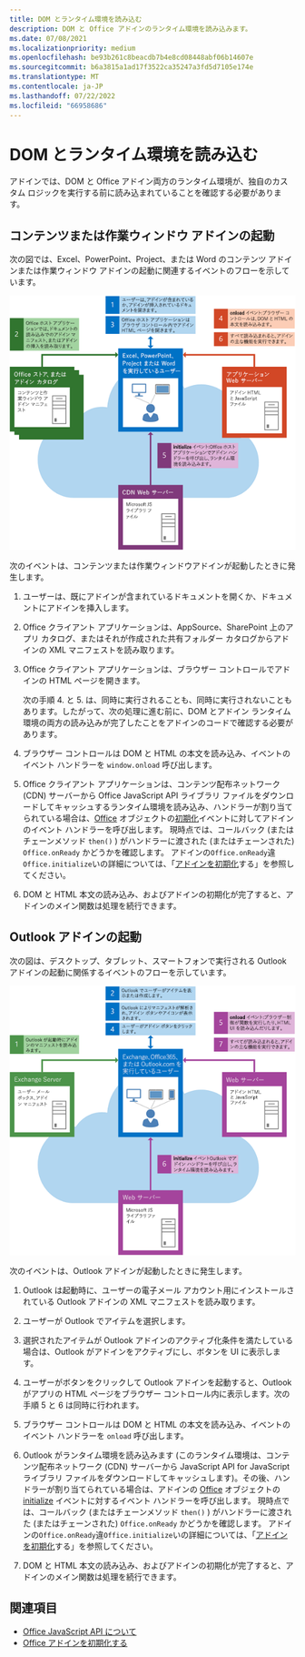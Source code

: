```yaml
---
title: DOM とランタイム環境を読み込む
description: DOM と Office アドインのランタイム環境を読み込みます。
ms.date: 07/08/2021
ms.localizationpriority: medium
ms.openlocfilehash: be93b261c8beacdb7b4e8cd08448abf06b14607e
ms.sourcegitcommit: b6a3815a1ad17f3522ca35247a3fd5d7105e174e
ms.translationtype: MT
ms.contentlocale: ja-JP
ms.lasthandoff: 07/22/2022
ms.locfileid: "66958686"
---
```

# <a name="loading-the-dom-and-runtime-environment"></a>DOM とランタイム環境を読み込む

アドインでは、DOM と Office アドイン両方のランタイム環境が、独自のカスタム ロジックを実行する前に読み込まれていることを確認する必要があります。

## <a name="startup-of-a-content-or-task-pane-add-in"></a>コンテンツまたは作業ウィンドウ アドインの起動

次の図では、Excel、PowerPoint、Project、または Word のコンテンツ アドインまたは作業ウィンドウ アドインの起動に関連するイベントのフローを示しています。

![コンテンツまたは作業ウィンドウ アドインを開始するときのイベントのフロー。](../images/office15-app-sdk-loading-dom-agave-runtime.png)

次のイベントは、コンテンツまたは作業ウィンドウアドインが起動したときに発生します。

1. ユーザーは、既にアドインが含まれているドキュメントを開くか、ドキュメントにアドインを挿入します。

2. Office クライアント アプリケーションは、AppSource、SharePoint 上のアプリ カタログ、またはそれが作成された共有フォルダー カタログからアドインの XML マニフェストを読み取ります。

3. Office クライアント アプリケーションは、ブラウザー コントロールでアドインの HTML ページを開きます。

    次の手順 4. と 5. は、同時に実行されることも、同時に実行されないこともあります。したがって、次の処理に進む前に、DOM とアドイン ランタイム環境の両方の読み込みが完了したことをアドインのコードで確認する必要があります。

4. ブラウザー コントロールは DOM と HTML の本文を読み込み、イベントのイベント ハンドラーを `window.onload` 呼び出します。

5. Office クライアント アプリケーションは、コンテンツ配布ネットワーク (CDN) サーバーから Office JavaScript API ライブラリ ファイルをダウンロードしてキャッシュするランタイム環境を読み込み、ハンドラーが割り当てられている場合は、[Office](/javascript/api/office) オブジェクトの[初期化](/javascript/api/office#Office_initialize_reason_)イベントに対してアドインのイベント ハンドラーを呼び出します。 現時点では、コールバック (またはチェーンメソッド `then()` ) がハンドラーに渡された (またはチェーンされた) `Office.onReady` かどうかを確認します。 アドインの`Office.onReady`違`Office.initialize`いの詳細については、「[アドインを初期化](initialize-add-in.md)する」を参照してください。

6. DOM と HTML 本文の読み込み、およびアドインの初期化が完了すると、アドインのメイン関数は処理を続行できます。

## <a name="startup-of-an-outlook-add-in"></a>Outlook アドインの起動

次の図は、デスクトップ、タブレット、スマートフォンで実行される Outlook アドインの起動に関係するイベントのフローを示しています。

![Outlook アドインを起動するときのイベントのフロー。](../images/outlook15-loading-dom-agave-runtime.png)

次のイベントは、Outlook アドインが起動したときに発生します。

1. Outlook は起動時に、ユーザーの電子メール アカウント用にインストールされている Outlook アドインの XML マニフェストを読み取ります。

2. ユーザーが Outlook でアイテムを選択します。

3. 選択されたアイテムが Outlook アドインのアクティブ化条件を満たしている場合は、Outlook がアドインをアクティブにし、ボタンを UI に表示します。

4. ユーザーがボタンをクリックして Outlook アドインを起動すると、Outlook がアプリの HTML ページをブラウザー コントロール内に表示します。次の手順 5 と 6 は同時に行われます。

5. ブラウザー コントロールは DOM と HTML の本文を読み込み、イベントのイベント ハンドラーを `onload` 呼び出します。

6. Outlook がランタイム環境を読み込みます (このランタイム環境は、コンテンツ配布ネットワーク (CDN) サーバーから JavaScript API for JavaScript ライブラリ ファイルをダウンロードしてキャッシュします)。その後、ハンドラーが割り当てられている場合は、アドインの [Office](/javascript/api/office#Office_initialize_reason_) オブジェクトの [initialize](/javascript/api/office) イベントに対するイベント ハンドラーを呼び出します。 現時点では、コールバック (またはチェーンメソッド `then()` ) がハンドラーに渡された (またはチェーンされた) `Office.onReady` かどうかを確認します。 アドインの`Office.onReady`違`Office.initialize`いの詳細については、「[アドインを初期化](initialize-add-in.md)する」を参照してください。

7. DOM と HTML 本文の読み込み、およびアドインの初期化が完了すると、アドインのメイン関数は処理を続行できます。

## <a name="see-also"></a>関連項目

- [Office JavaScript API について](understanding-the-javascript-api-for-office.md)
- [Office アドインを初期化する](initialize-add-in.md)
